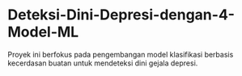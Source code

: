 # Deteksi-Dini-Depresi-dengan-4-Model-ML
Proyek ini berfokus pada pengembangan model klasifikasi berbasis kecerdasan buatan untuk mendeteksi dini gejala depresi.
